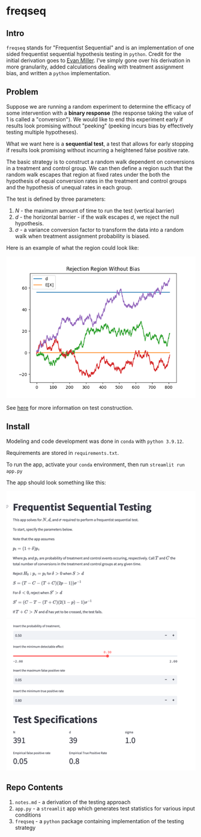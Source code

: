 # freqseq

## Intro

`freqseq` stands for "Frequentist Sequential" and is an implementation of one sided frequentist sequential hypothesis testing in  `python`. Credit for the initial derivation goes to [Evan Miller](https://www.evanmiller.org/sequential-ab-testing.html). I've simply gone over his derivation in more granularity, added calculations dealing with treatment assignment bias, and written a `python` implementation. 


## Problem

Suppose we are running a random experiment to determine the efficacy of some intervention with a **binary response** (the response taking the value of $1$ is called a "conversion"). We would like to end this experiment early if results look promising without "peeking" (peeking incurs bias by effectively testing multiple hypotheses). 

What we want here is a **sequential test**, a test that allows for early stopping if results look promising without incurring a heightened false positive rate. 

The basic strategy is to construct a random walk dependent on conversions in a treatment and control group. We can then define a region such that the random walk escapes that region at fixed rates under the both the hypothesis of equal conversion rates in the treatment and control groups and the hypothesis of unequal rates in each group. 

The test is defined by three parameters:
1. $N$ - the maximum amount of time to run the test (vertical barrier)
2. $d$ - the horizontal barrier - if the walk escapes $d$, we reject the null hypothesis. 
3. $\sigma$ - a variance conversion factor to transform the data into a random walk when treatment assignment probability is biased. 

Here is an example of what the region could look like:

![alt text](images/walk_without_bias.png)

See [here](notes.md) for more information on test construction. 


## Install

Modeling and code development was done in `conda` with `python 3.9.12`. 

Requirements are stored in `requirements.txt`.

To run the app, activate your `conda` environment, then run `streamlit run app.py`

The app should look something like this:

![alt text](images/top_app.png)
![alt text](images/bottom_app.png)

## Repo Contents

1. `notes.md` - a derivation of the testing approach
2. `app.py` - a `streamlit` app which generates test statistics for various input conditions
3. `freqseq` - a `python` package containing implementation of the testing strategy




